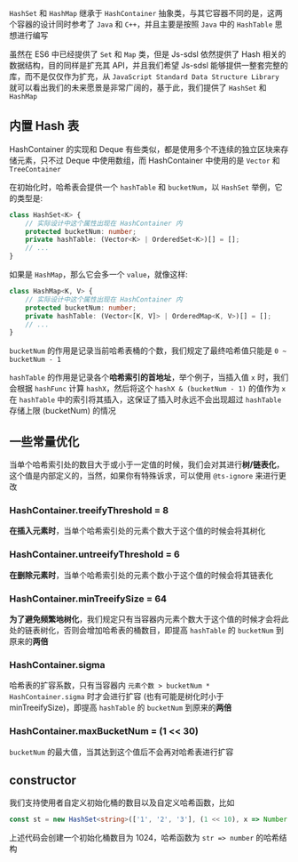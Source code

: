 `HashSet` 和 `HashMap` 继承于 `HashContainer` 抽象类，与其它容器不同的是，这两个容器的设计同时参考了 `Java` 和 `C++`，并且主要是按照 `Java` 中的 `HashTable` 思想进行编写

虽然在 ES6 中已经提供了 `Set` 和 `Map` 类，但是 Js-sdsl 依然提供了 Hash 相关的数据结构，目的同样是扩充其 API，并且我们希望 Js-sdsl 能够提供一整套完整的库，而不是仅仅作为扩充，从 `JavaScript Standard Data Structure Library` 就可以看出我们的未来愿景是非常广阔的，基于此，我们提供了 `HashSet` 和 `HashMap`

## 内置 Hash 表

HashContainer 的实现和 Deque 有些类似，都是使用多个不连续的独立区块来存储元素，只不过 Deque 中使用数组，而 HashContainer 中使用的是 `Vector` 和 `TreeContainer`

在初始化时，哈希表会提供一个 `hashTable` 和 `bucketNum`，以 `HashSet` 举例，它的类型是:

```typescript
class HashSet<K> {
    // 实际设计中这个属性出现在 HashContainer 内
    protected bucketNum: number;
    private hashTable: (Vector<K> | OrderedSet<K>)[] = [];
    // ...
}
```

如果是 `HashMap`，那么它会多一个 `value`，就像这样:

```typescript
class HashMap<K, V> {
    // 实际设计中这个属性出现在 HashContainer 内
    protected bucketNum: number;
    private hashTable: (Vector<[K, V]> | OrderedMap<K, V>)[] = [];
    // ...
}
```

`bucketNum` 的作用是记录当前哈希表桶的个数，我们规定了最终哈希值只能是 `0 ~ bucketNum - 1`

`hashTable` 的作用是记录各个**哈希索引的首地址**，举个例子，当插入值 `x` 时，我们会根据 `hashFunc` 计算 `hashX`，然后将这个 `hashX & (bucketNum - 1)` 的值作为 `x` 在 `hashTable` 中的索引将其插入，这保证了插入时永远不会出现超过 `hashTable` 存储上限 (bucketNum) 的情况

## 一些常量优化

当单个哈希索引处的数目大于或小于一定值的时候，我们会对其进行**树/链表化**，这个值是内部定义的，当然，如果你有特殊诉求，可以使用 `@ts-ignore` 来进行更改

### HashContainer.treeifyThreshold = 8

**在插入元素时**，当单个哈希索引处的元素个数大于这个值的时候会将其树化

### HashContainer.untreeifyThreshold = 6

**在删除元素时**，当单个哈希索引处的元素个数小于这个值的时候会将其链表化

### HashContainer.minTreeifySize = 64

**为了避免频繁地树化**，我们规定只有当容器内元素个数大于这个值的时候才会将此处的链表树化，否则会增加哈希表的桶数目，即提高 `hashTable` 的 `bucketNum` 到原来的**两倍**

### HashContainer.sigma

哈希表的扩容系数，只有当容器内 `元素个数 > bucketNum * HashContainer.sigma` 时才会进行扩容 (也有可能是树化时小于 minTreeifySize)，即提高 `hashTable` 的 `bucketNum` 到原来的**两倍**

### HashContainer.maxBucketNum = (1 << 30)

`bucketNum` 的最大值，当其达到这个值后不会再对哈希表进行扩容

## constructor

我们支持使用者自定义初始化桶的数目以及自定义哈希函数，比如

```typescript
const st = new HashSet<string>(['1', '2', '3'], (1 << 10), x => Number(x));
```

上述代码会创建一个初始化桶数目为 1024，哈希函数为 `str => number` 的哈希结构

